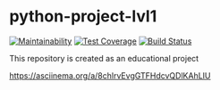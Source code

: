 # python-project-lvl1

[![Maintainability](https://api.codeclimate.com/v1/badges/a99a88d28ad37a79dbf6/maintainability)](https://codeclimate.com/github/codeclimate/codeclimate/maintainability)
[![Test Coverage](https://api.codeclimate.com/v1/badges/a99a88d28ad37a79dbf6/test_coverage)](https://codeclimate.com/github/codeclimate/codeclimate/test_coverage)
[![Build Status](https://travis-ci.org/asalex04/python-project-lvl1.svg?branch=master)](https://travis-ci.org/asalex04/python-project-lvl1)


This repository is created as an educational project

https://asciinema.org/a/8chlrvEvgGTFHdcvQDlKAhLIU 
